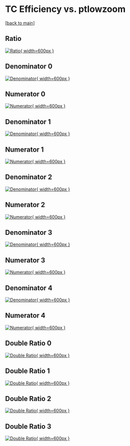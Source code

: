 # TC Efficiency vs. ptlowzoom

[[back to main](./)]



## Ratio

[![Ratio](../mtv/var/TC_vtr_0_0_eff_ptlowzoom.png){ width=600px }](../mtv/var/TC_vtr_0_0_eff_ptlowzoom.pdf)

## Denominator 0

[![Denominator](../mtv/den/TC_vtr_0_0_eff_ptlowzoom_den0.png){ width=600px }](../mtv/den/TC_vtr_0_0_eff_ptlowzoom_den0.pdf)

## Numerator 0

[![Numerator](../mtv/num/TC_vtr_0_0_eff_ptlowzoom_num0.png){ width=600px }](../mtv/num/TC_vtr_0_0_eff_ptlowzoom_num0.pdf)

## Denominator 1

[![Denominator](../mtv/den/TC_vtr_0_0_eff_ptlowzoom_den1.png){ width=600px }](../mtv/den/TC_vtr_0_0_eff_ptlowzoom_den1.pdf)

## Numerator 1

[![Numerator](../mtv/num/TC_vtr_0_0_eff_ptlowzoom_num1.png){ width=600px }](../mtv/num/TC_vtr_0_0_eff_ptlowzoom_num1.pdf)

## Denominator 2

[![Denominator](../mtv/den/TC_vtr_0_0_eff_ptlowzoom_den2.png){ width=600px }](../mtv/den/TC_vtr_0_0_eff_ptlowzoom_den2.pdf)

## Numerator 2

[![Numerator](../mtv/num/TC_vtr_0_0_eff_ptlowzoom_num2.png){ width=600px }](../mtv/num/TC_vtr_0_0_eff_ptlowzoom_num2.pdf)

## Denominator 3

[![Denominator](../mtv/den/TC_vtr_0_0_eff_ptlowzoom_den3.png){ width=600px }](../mtv/den/TC_vtr_0_0_eff_ptlowzoom_den3.pdf)

## Numerator 3

[![Numerator](../mtv/num/TC_vtr_0_0_eff_ptlowzoom_num3.png){ width=600px }](../mtv/num/TC_vtr_0_0_eff_ptlowzoom_num3.pdf)

## Denominator 4

[![Denominator](../mtv/den/TC_vtr_0_0_eff_ptlowzoom_den4.png){ width=600px }](../mtv/den/TC_vtr_0_0_eff_ptlowzoom_den4.pdf)

## Numerator 4

[![Numerator](../mtv/num/TC_vtr_0_0_eff_ptlowzoom_num4.png){ width=600px }](../mtv/num/TC_vtr_0_0_eff_ptlowzoom_num4.pdf)

## Double Ratio 0

[![Double Ratio](../mtv/ratio/TC_vtr_0_0_eff_ptlowzoom_ratio0.png){ width=600px }](../mtv/ratio/TC_vtr_0_0_eff_ptlowzoom_ratio0.pdf)

## Double Ratio 1

[![Double Ratio](../mtv/ratio/TC_vtr_0_0_eff_ptlowzoom_ratio1.png){ width=600px }](../mtv/ratio/TC_vtr_0_0_eff_ptlowzoom_ratio1.pdf)

## Double Ratio 2

[![Double Ratio](../mtv/ratio/TC_vtr_0_0_eff_ptlowzoom_ratio2.png){ width=600px }](../mtv/ratio/TC_vtr_0_0_eff_ptlowzoom_ratio2.pdf)

## Double Ratio 3

[![Double Ratio](../mtv/ratio/TC_vtr_0_0_eff_ptlowzoom_ratio3.png){ width=600px }](../mtv/ratio/TC_vtr_0_0_eff_ptlowzoom_ratio3.pdf)

